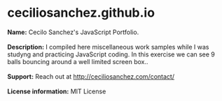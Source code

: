 # ceciliosanchez.github.io

<b>Name:</b> Cecilo Sanchez's JavaScript Portfolio.
</br></br>
<b>Description:</b> I compiled here miscellaneous work samples while I was studyng and practicing JavaScript coding. In this exercise we can see 9 balls bouncing around a well limited screen box..
</br></br>
<b>Support:</b> Reach out at http://ceciliosanchez.com/contact/
</br></br>
<b>License information:</b> MIT License
</br></br>
